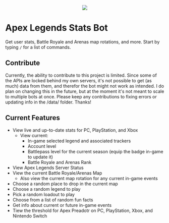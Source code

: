 <p align="center">
  <img src="https://repobeats.axiom.co/api/embed/afd15f3fa5597fbf94a7002a4516c978927f4b6b.svg">
</p>

# Apex Legends Stats Bot

Get user stats, Battle Royale and Arenas map rotations, and more. Start by typing `/` for a list of commands.

## Contribute

Currently, the ability to contribute to this project is limited. Since some of the APIs are locked behind my own servers, it's not possible to get (as much) data from them, and therefor the bot might not work as intended. I do plan on changing this in the future, but at the moment it's not meant to scale to multiple bots at once. Please keep any contributions to fixing errors or updating info in the /data/ folder. Thanks!

## Current Features

-   View live and up-to-date stats for PC, PlayStation, and Xbox
    -   View current:
        -   In-game selected legend and associated trackers
        -   Account level
        -   Battlepass level for the current season (equip the badge in-game to update it)
        -   Battle Royale and Arenas Rank
-   View Apex Legends Server Status
-   View the current Battle Royale/Arenas Map
    -   Also view the current map rotation for any current in-game events
-   Choose a random place to drop in the current map
-   Choose a random legend to play
-   Pick a random loadout to play
-   Choose from a list of random fun facts
-   Get info about current or future in-game events
-   Tiew the threshold for Apex Preadotr on PC, PlayStation, Xbox, and Nintendo Switch
